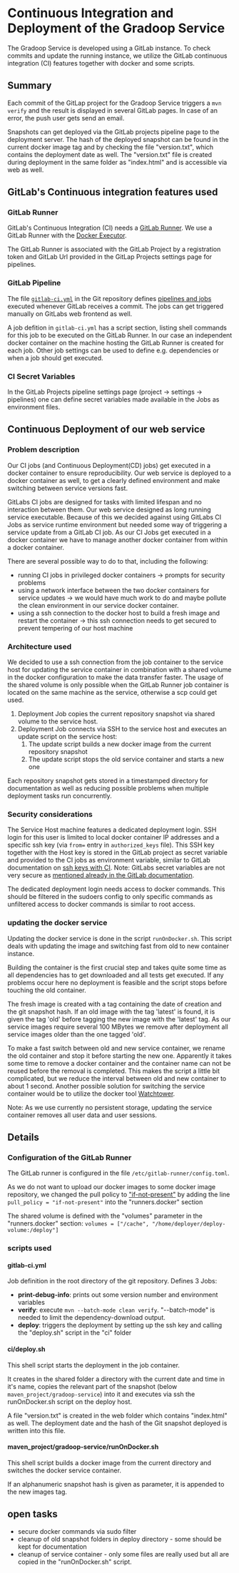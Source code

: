 # Continuous Integration and Deployment of the Gradoop Service

The Gradoop Service is developed using a GitLab instance. To check commits and update the running instance, we utilize the GitLab continuous integration (CI) features together with docker and some scripts.


## Summary

Each commit of the GitLap project for the Gradoop Service triggers a `mvn verify` and the result is displayed in several GitLab pages. In case of an error, the push user gets send an email.

Snapshots can get deployed via the GitLab projects pipeline page to the deployment server. The hash of the deployed snapshot can be found in the current docker image tag and by checking the file "version.txt", which contains the deployment date as well. The "version.txt" file is created during deployment in the same folder as "index.html" and is accessible via web as well.


## GitLab's Continuous integration features used

### GitLab Runner

GitLab's Continuous Integration (CI) needs a [GitLab Runner](https://docs.gitlab.com/runner/). We use a GitLab Runner with the [Docker Executor](https://docs.gitlab.com/runner/executors/docker.html).

The GitLab Runner is associated with the GitLab Project by a registration token and GitLab Url provided in the GitLap Projects settings page for pipelines.

### GitLab Pipeline

The file [`gitlab-ci.yml`](https://docs.gitlab.com/ee/ci/yaml/README.html) in the Git repository defines [pipelines and jobs](https://docs.gitlab.com/ee/ci/pipelines.html) executed whenever GitLab receives a commit. The jobs can get triggered manually on GitLabs web frontend as well.

A job defition in `gitlab-ci.yml` has a script section, listing shell commands for this job to be executed on the GitLab Runner. In our case an independent docker container on the machine hosting the GitLab Runner is created for each job. Other job settings can be used to define e.g. dependencies or when a job should get executed.

### CI Secret Variables

In the GitLab Projects pipeline settings page (project -> settings -> pipelines) one can define secret variables made available in the Jobs as environment files.

## Continuous Deployment of our web service

### Problem description

Our CI jobs (and Continuous Deployment(CD) jobs) get executed in a docker container to ensure reproducibility. Our web service is deployed to a docker container as well, to get a clearly defined environment and make switching between service versions fast.

GitLabs CI jobs are designed for tasks with limited lifespan and no interaction between them. Our web service designed as long running service executable. Because of this we decided against using GitLabs CI Jobs as service runtime environment but needed some way of triggering a service update from a GitLab CI job. As our CI Jobs get executed in a docker container we have to manage another docker container from within a docker container.

There are several possible way to do to that, including the following:
* running CI jobs in privileged docker containers -> prompts for security problems
* using a network interface between the two docker containers for service updates -> we would have much work to do and maybe pollute the clean environment in our service docker container.
* using a ssh connection to the docker host to build a fresh image and restart the container -> this ssh connection needs to get secured to prevent tempering of our host machine

### Architecture used

We decided to use a ssh connection from the job container to the service host for updating the service container in combination with a shared volume in the docker configuration to make the data transfer faster. The usage of the shared volume is only possible when the GitLab Runner job container is located on the same machine as the service, otherwise a scp could get used. 

1. Deployment Job copies the current repository snapshot via shared volume to the service host.
2. Deployment Job connects via SSH to the service host and executes an update script on the service host:
   1. The update script builds a new docker image from the current repository snapshot
   2. The update script stops the old service container and starts a new one  

Each repository snapshot gets stored in a timestamped directory for documentation as well as reducing possible problems when multiple deployment tasks run concurrently. 
   
### Security considerations

The Service Host machine features a dedicated deployment login. SSH login for this user is limited to local docker container IP addresses and a specific ssh key (via `from=` entry in `authorized_keys` file). This SSH key together with the Host key is stored in the GitLab project as secret variable and provided to the CI jobs as environment variable, similar to GitLab documentation on [ssh keys with CI](https://docs.gitlab.com/ee/ci/ssh_keys/README.html).
Note: GitLabs secret variables are not very secure as [mentioned already in the GitLab documentation](https://docs.gitlab.com/ee/ci/variables/README.html#secret-variables).

The dedicated deployment login needs access to docker commands. This should be filtered in the sudoers config to only specific commands as unfiltered access to docker commands is similar to root access.

### updating the docker service

Updating the docker service is done in the script `runOnDocker.sh`. This script deals with updating the image and switching fast from old to new container instance.

Building the container is the first crucial step and takes quite some time as all dependencies has to get downloaded and all tests get executed. If any problems occur here no deployment is feasible and the script stops before touching the old container.

The fresh image is created with a tag containing the date of creation and the git snapshot hash. If an old image with the tag 'latest' is found, it is given the tag 'old' before tagging the new image with the 'latest' tag. As our service images require several 100 MBytes we remove after deployment all service images older than the one tagged 'old'.

To make a fast switch between old and new service container, we rename the old container and stop it before starting the new one. Apparently it takes some time to remove a docker container and the container name can not be reused before the removal is completed. This makes the script a little bit complicated, but we reduce the interval between old and new container to about 1 second. Another possible solution for switching the service container would be to utilize the docker tool [Watchtower](https://github.com/v2tec/watchtower).

Note: As we use currently no persistent storage, updating the service container removes all user data and user sessions.



## Details

### Configuration of the GitLab Runner

The GitLab runner is configured in the file `/etc/gitlab-runner/config.toml`.

As we do not want to upload our docker images to some docker image repository, we changed the pull policy to ["if-not-present"](https://docs.gitlab.com/runner/executors/docker.html#using-the-if-not-present-pull-policy) by adding the line `pull_policy = "if-not-present"` into the "runners.docker" section

The shared volume is defined with the "volumes" parameter in the "runners.docker" section: `volumes = ["/cache", "/home/deployer/deploy-volume:/deploy"]`

### scripts used

#### gitlab-ci.yml

Job definition in the root directory of the git repository. Defines 3 Jobs: 
* **print-debug-info**: prints out some version number and environment variables
* **verify**: execute `mvn --batch-mode clean verify`. "--batch-mode" is needed to limit the dependency-download output.
* **deploy**: triggers the deployment by setting up the ssh key and calling the "deploy.sh" script in the "ci" folder

#### ci/deploy.sh

This shell script starts the deployment in the job container.

It creates in the shared folder a directory with the current date and time in it's name, copies the relevant part of the snapshot (below `maven_project/gradoop-service`) into it and executes via ssh the runOnDocker.sh script on the deploy host.

A file "version.txt" is created in the web folder which contains "index.html" as well. The deployment date and the hash of the Git snapshot deployed is written into this file.

#### maven_project/gradoop-service/runOnDocker.sh

This shell script builds a docker image from the current directory and switches the docker service container.

If an alphanumeric snapshot hash is given as parameter, it is appended to the new images tag.


## open tasks

* secure docker commands via sudo filter
* cleanup of old snapshot folders in deploy directory - some should be kept for documentation
* cleanup of service container - only some files are really used but all are copied in the "runOnDocker.sh" script.